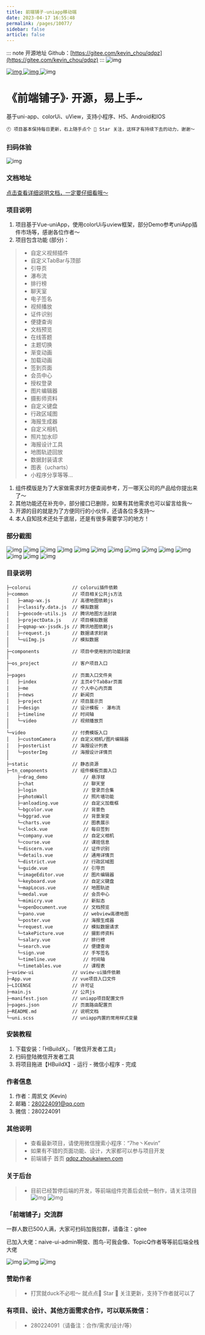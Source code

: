```yaml
---
title: 前端铺子-uniapp移动端
date: 2023-04-17 16:55:48
permalink: /pages/10077/
sidebar: false
article: false
---
```

::: note 开源地址
Github：[https://gitee.com/kevin_chou/qdpz](https://gitee.com/kevin_chou/qdpz)
:::
![img](https://cdn.zhoukaiwen.com/logo.png)

[![img](https://svg.hamm.cn/gitee.svg?type=star&user=kevin_chou&project=qdpz) ](https://gitee.com/kevin_chou/qdpz/stargazers)[![img](https://svg.hamm.cn/gitee.svg?type=fork&user=kevin_chou&project=qdpz) ](https://gitee.com/kevin_chou/qdpz/members)![img](https://svg.hamm.cn/badge.svg?key=Platform&value=%E5%BE%AE%E4%BF%A1%E5%B0%8F%E7%A8%8B%E5%BA%8F)

# 《前端铺子》· 开源，易上手~

基于uni-app、colorUi、uView，支持小程序、H5、Android和IOS

```
🕙 项目基本保持每日更新，右上随手点个 🌟 Star 关注，这样才有持续下去的动力，谢谢～
```





### 扫码体验

![img](https://cdn.zhoukaiwen.com/qdpz_ewm.png)

### 文档地址

[点击查看详细说明文档，一定要仔细看哦～](http://qdpz.zhoukaiwen.com/)

### 项目说明

1. 项目基于Vue-uniApp，使用colorUi与uview框架，部分Demo参考uniApp插件市场等，感谢各位作者～
2. 项目包含功能 (部分)：

> - 自定义视频插件
> - 自定义TabBar与顶部
> - 引导页
> - 瀑布流
> - 排行榜
> - 聊天室
> - 电子签名
> - 视频播放
> - 证件识别
> - 便捷查询
> - 文档预览
> - 在线答题
> - 主题切换
> - 渐变动画
> - 加载动画
> - 签到页面
> - 会员中心
> - 授权登录
> - 图片编辑器
> - 摄影师资料
> - 自定义键盘
> - 行政区域图
> - 海报生成器
> - 自定义相机
> - 照片加水印
> - 海报设计工具
> - 地图轨迹回放
> - 数据封装请求
> - 图表（ucharts）
> - 小程序分享等等...

1. 组件模版是为了大家做需求时方便查阅参考，万一哪天公司的产品给你提出来了～
2. 其他功能还在补充中，部分接口已删除，如果有其他需求也可以留言给我～
3. 开源的目的就是为了方便同行的小伙伴，还请各位多支持～
4. 本人自知技术还处于底层，还是有很多需要学习的地方！

### 部分截图

![img](https://zhoukaiwen.com/img/Design/app/FotoJetHy.jpg) ![img](https://zhoukaiwen.com/img/Design/app/FotoJet11.jpg) ![img](https://zhoukaiwen.com/img/Design/app/FotoJet1.jpg) ![img](https://cdn.zhoukaiwen.com/FotoJet2.png) ![img](https://cdn.zhoukaiwen.com/FotoJet3.png) ![img](https://cdn.zhoukaiwen.com/FotoJet4.png) ![img](https://zhoukaiwen.com/img/Design/app/FotoJet6.jpg) ![img](https://zhoukaiwen.com/img/Design/app/FotoJet7.jpg) ![img](https://cdn.zhoukaiwen.com/FotoJet5.png) ![img](https://zhoukaiwen.com/img/Design/app/FotoJet9.jpg) ![img](https://zhoukaiwen.com/img/Design/app/FotoJet8.jpg) ![img](https://zhoukaiwen.com/img/Design/app/FotoJet12.jpg) ![img](https://zhoukaiwen.com/img/Design/app/FotoJet13.jpg) ![img](https://cdn.zhoukaiwen.com/FotoJet13.jpg)

### 目录说明

```
├─colorui               // colorui插件依赖
├─common                // 项目相关公共js方法
│   ├─amap-wx.js        // 高德地图依赖js
│   ├─classify.data.js  // 模拟数据
│   ├─geocode-utils.js  // 腾讯地图方法封装
│   ├─projectData.js    // 项目模拟数据
│   ├─qqmap-wx-jssdk.js // 腾讯地图依赖js
│   ├─request.js        // 数据请求封装
│   └─uiImg.js          // 模拟数据
│
├─components            // 项目中使用到的功能封装
│
├─os_project            // 客户项目入口
│
├─pages                 // 页面入口文件夹
│   ├─index             // 主页4个TabBar页面
│   ├─me                // 个人中心内页面
│   ├─news              // 新闻页
│   ├─project           // 项目展示页
│   ├─design            // 设计模板 · 瀑布流
│   ├─timeline          // 时间轴
│   └─video             // 视频播放页
│
└─video                 // 付费模版入口
│   ├─customCamera      // 自定义相机/图片编辑器
│   ├─posterList        // 海报设计列表
│   └─posterImg         // 海报设计详情页
│
├─static                // 静态资源
├─tn_components         // 组件模板页面入口
    ├─drag_demo             // 悬浮球
    ├─chat                  // 聊天室
    ├─login                 // 登录页合集
    ├─photoWall             // 照片墙功能
    ├─anloading.vue         // 自定义加载框
    └─bgcolor.vue           // 背景色
    └─bggrad.vue            // 背景渐变
    └─charts.vue            // 图表展示
    └─clock.vue             // 每日签到
    └─company.vue           // 自定义相机
    └─course.vue            // 课班信息
    └─discern.vue           // 证件识别
    └─details.vue           // 通用详情页
    └─district.vue          // 行政区域图
    └─guide.vue             // 引导页
    └─imageEditor.vue       // 图片编辑器
    └─keyboard.vue          // 自定义键盘
    └─mapLocus.vue          // 地图轨迹
    └─medal.vue             // 会员中心
    └─mimicry.vue           // 新拟态
    └─openDocument.vue      // 文档预览
    └─pano.vue              // webview高德地图
    └─poster.vue            // 海报生成器
    └─request.vue           // 模拟数据请求
    └─takePicture.vue       // 摄影师资料
    └─salary.vue            // 排行榜
    └─search.vue            // 便捷查询
    └─sign.vue              // 手写签名
    └─timeline.vue          // 时间轴
    └─timetables.vue        // 课程表
├─uview-ui              // uview-ui插件依赖
├─App.vue               // vue项目入口文件
├─LICENSE               // 许可证
├─main.js               // 公共js
├─manifest.json         // uniapp项目配置文件
├─pages.json            // 页面路由配置页
├─README.md             // 说明文档
└─uni.scss              // uniapp内置的常用样式变量
```

### 安装教程

1. 下载安装：「HBuildX」、「微信开发者工具」
2. 扫码登陆微信开发者工具
3. 将项目拖进【HBuildX】- 运行 - 微信小程序 - 完成

### 作者信息

1. 作者：周凯文 (Kevin)
2. 邮箱：280224091@qq.com
3. 微信：280224091

### 其他说明

> - 查看最新项目，请使用微信搜索小程序：“7he丶Kevin”
> - 如果有不错的页面功能、设计，大家都可以参与项目开发
> - 前端铺子 首页 [qdpz.zhoukaiwen.com](https://qdpz.zhoukaiwen.com)

### 关于后台

> - 目前已经暂停后端的开发，等前端组件完善后会统一制作，请关注项目![img](https://zhoukaiwen.com/img/qdpz/b1.png) ![img](https://zhoukaiwen.com/img/qdpz/r3.png)

### 「前端铺子」交流群

一群人数已500人满，大家可扫码加我拉群，请备注：gitee

已加入大佬：naive-ui-admin啊俊、图鸟-可我会像、TopicQ作者等等前后端全栈大佬

![img](https://zhoukaiwen.com/img/WechatIMG1320.jpeg) ![img](https://cdn.zhoukaiwen.com/qdpz_jt2.jpg) ![img](https://zhoukaiwen.com/img/kevin_wx_jt.jpg)

### 赞助作者

> - 打赏就duck不必啦～ 就点点🌟 Star 🌟 关注更新，支持下作者就可以了

### 有项目、设计、其他方面需求合作，可以联系微信：

> - 280224091（请备注：合作/需求/设计/等）